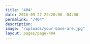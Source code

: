 ```yaml
---
title: '404'
date: 2016-09-27 22:20:00 -04:00
permalink: "/404"
description: 
image: "/uploads/your-base-are.jpg"
layout: pages/page-404
---
```



